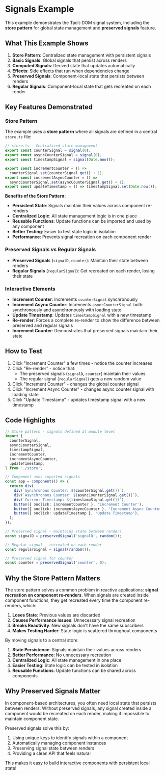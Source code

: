 # Signals Example

This example demonstrates the Tacit-DOM signal system, including the **store pattern** for global state management and **preserved signals** feature.

## What This Example Shows

1. **Store Pattern**: Centralized state management with persistent signals
2. **Basic Signals**: Global signals that persist across renders
3. **Computed Signals**: Derived state that updates automatically
4. **Effects**: Side effects that run when dependencies change
5. **Preserved Signals**: Component-local state that persists between renders
6. **Regular Signals**: Component-local state that gets recreated on each render

## Key Features Demonstrated

### Store Pattern

The example uses a **store pattern** where all signals are defined in a central `store.ts` file:

```typescript
// store.ts - Centralized state management
export const counterSignal = signal(0);
export const asyncCounterSignal = signal(0);
export const timestampSignal = signal(Date.now());

export const incrementCounter = () =>
  counterSignal.set(counterSignal.get() + 1);
export const incrementAsyncCounter = () =>
  asyncCounterSignal.set(asyncCounterSignal.get() + 1);
export const updateTimestamp = () => timestampSignal.set(Date.now());
```

**Benefits of the Store Pattern:**

- **Persistent State**: Signals maintain their values across component re-renders
- **Centralized Logic**: All state management logic is in one place
- **Reusable Functions**: Update functions can be imported and used by any component
- **Better Testing**: Easier to test state logic in isolation
- **Performance**: Prevents signal recreation on each component render

### Preserved Signals vs Regular Signals

- **Preserved Signals** (`signalD`, `counter`): Maintain their state between renders
- **Regular Signals** (`regularSignal`): Get recreated on each render, losing their state

### Interactive Elements

- **Increment Counter**: Increments `counterSignal` synchronously
- **Increment Async Counter**: Increments `asyncCounterSignal` both synchronously and asynchronously with loading state
- **Update Timestamp**: Updates `timestampSignal` with a new timestamp
- **Re-render**: Forces a complete re-render to show the difference between preserved and regular signals
- **Increment Counter**: Demonstrates that preserved signals maintain their state

## How to Test

1. Click "Increment Counter" a few times - notice the counter increases
2. Click "Re-render" - notice that:
   - The preserved signals (`signalD`, `counter`) maintain their values
   - The regular signal (`regularSignal`) gets a new random value
3. Click "Increment Counter" - changes the global counter signal
4. Click "Increment Async Counter" - changes async counter signal with loading state
5. Click "Update Timestamp" - updates timestamp signal with a new timestamp

## Code Highlights

```typescript
// Store pattern - signals defined at module level
import {
  counterSignal,
  asyncCounterSignal,
  timestampSignal,
  incrementCounter,
  incrementAsyncCounter,
  updateTimestamp,
} from './store';

// Component uses imported signals
const app = component(() => {
  return div(
    div(`Synchronous Counter: ${counterSignal.get()}`),
    div(`Asynchronous Counter: ${asyncCounterSignal.get()}`),
    div(`Current Timestamp: ${timestampSignal.get()}`),
    button({ onclick: incrementCounter }, 'Increment Counter'),
    button({ onclick: incrementAsyncCounter }, 'Increment Async Counter'),
    button({ onclick: updateTimestamp }, 'Update Timestamp'),
  );
});

// Preserved signal - maintains state between renders
const signalD = preservedSignal('signalD', random());

// Regular signal - recreated on each render
const regularSignal = signal(random());

// Preserved signal for counter
const counter = preservedSignal('counter', 0);
```

## Why the Store Pattern Matters

The store pattern solves a common problem in reactive applications: **signal recreation on component re-renders**. When signals are created inside component functions, they get recreated every time the component re-renders, which:

1. **Loses State**: Previous values are discarded
2. **Causes Performance Issues**: Unnecessary signal recreation
3. **Breaks Reactivity**: New signals don't have the same subscribers
4. **Makes Testing Harder**: State logic is scattered throughout components

By moving signals to a central store:

1. **State Persistence**: Signals maintain their values across renders
2. **Better Performance**: No unnecessary recreation
3. **Centralized Logic**: All state management in one place
4. **Easier Testing**: State logic can be tested in isolation
5. **Reusable Functions**: Update functions can be shared across components

## Why Preserved Signals Matter

In component-based architectures, you often need local state that persists between renders. Without preserved signals, any signal created inside a component would be recreated on each render, making it impossible to maintain component state.

Preserved signals solve this by:

1. Using unique keys to identify signals within a component
2. Automatically managing component instances
3. Preserving signal state between renders
4. Providing a clean API that feels natural

This makes it easy to build interactive components with persistent local state!
